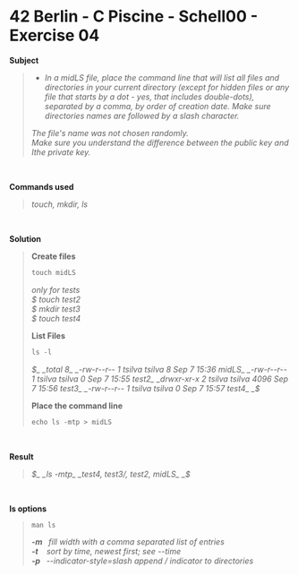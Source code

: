# 42 Berlin - C Piscine - Schell00 - Exercise 04


**Subject**
>  
> * _In a midLS file, place the command line that will list all files and directories in your
current directory (except for hidden files or any file that starts by a dot - yes, that
includes double-dots), separated by a comma, by order of creation date. Make sure
directories names are followed by a slash character._
>
>_The file's name was not chosen randomly._   
>_Make sure you understand the difference between the public key and Ithe private key._

<br>

**Commands used**   
>
>_touch, mkdir, ls_   

<br>

**Solution**    
>
>**Create files**
>```diff   
>touch midLS   
>```
>_only for tests_    
>_$ touch test2_    
>_$ mkdir test3_    
>_$ touch test4_    
>
>**List Files**   
>```diff
>ls -l
>```   
>_$_    
>_total 8_   
>_-rw-r--r-- 1 tsilva tsilva    8 Sep  7 15:36 midLS_  
>_-rw-r--r-- 1 tsilva tsilva    0 Sep  7 15:55 test2_  
>_drwxr-xr-x 2 tsilva tsilva 4096 Sep  7 15:56 test3_  
>_-rw-r--r-- 1 tsilva tsilva    0 Sep  7 15:57 test4_  
>_$_ 
>
>**Place the command line**    
>```diff
>echo ls -mtp > midLS   
>```

<br>

**Result**   
>_$_    
>_ls -mtp_   
>_test4, test3/, test2, midLS_    
>_$_   

<br>

**ls options**
>```diff
>man ls
>```
>_**-m** &ensp;fill width with a comma separated list of entries_   
>_**-t** &ensp; sort by time, newest first; see --time_   
>_**-p** &ensp;--indicator-style=slash append / indicator to directories_
